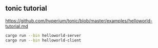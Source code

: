 ## tonic tutorial

https://github.com/hyperium/tonic/blob/master/examples/helloworld-tutorial.md

```sh
cargo run --bin helloworld-server
cargo run --bin helloworld-client
```
